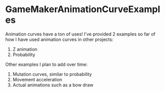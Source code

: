 # GameMakerAnimationCurveExamples

Animation curves have a ton of uses!
I've provided 2 examples so far of how I have used animation curves in other projects:
1. Z animation
2. Probability

Other examples I plan to add over time:
1. Mutation curves, similar to probability
2. Movement acceleration
3. Actual animations such as a bow draw
